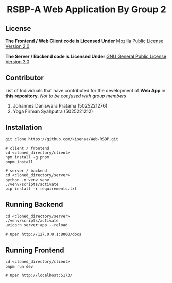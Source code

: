 <div align="center">
    <h1>RSBP-A Web Application By Group 2</h1>
</div>

## License
**The Frontend / Web Client code is Licensed Under** [Mozilla Public License Version 2.0](https://choosealicense.com/licenses/)

**The Server / Backend code is Licensed Under** [GNU General Public License Version 3.0](https://choosealicense.com/licenses/)

## Contributor
List of Individuals that have contributed for the development of **Web App** in **this repository**. *Not to be confused with group members*

1. Johannes Daniswara Pratama (5025221276)
2. Yoga Firman Syahputra (5025221212)

## Installation
```shell
git clone https://github.com/kisenaa/Web-RSBP.git

# client / frontend
cd <cloned_directory/client>
npm install -g pnpm
pnpm install

# server / backend
cd <cloned_directory/server>
python -m venv venv
./venv/scripts/activate
pip install -r requirements.txt
```

## Running Backend
```shell
cd <cloned_directory/server>
./venv/scripts/activate
uvicorn server:app --reload

# Open http://127.0.0.1:8000/docs
```

## Running Frontend
```shell
cd <cloned_directory/client>
pnpm run dev

# Open http://localhost:5173/
```

